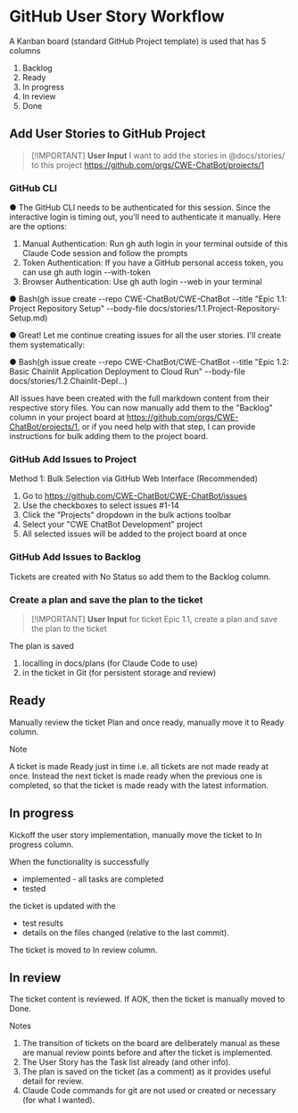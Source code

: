 # GitHub User Story Workflow

A Kanban board (standard GitHub Project template) is used that has 5 columns
1. Backlog
2. Ready
3. In progress
4. In review
5. Done


## Add User Stories to GitHub Project

> [!IMPORTANT] **User Input**
> I want to add the stories in @docs/stories/ to this project https://github.com/orgs/CWE-ChatBot/projects/1

### GitHub CLI

● The GitHub CLI needs to be authenticated for this session. Since the interactive login is timing out, you'll need to authenticate it manually. Here are the options:

  1. Manual Authentication: Run gh auth login in your terminal outside of this Claude Code session and follow the prompts
  2. Token Authentication: If you have a GitHub personal access token, you can use gh auth login --with-token
  3. Browser Authentication: Use gh auth login --web in your terminal

● Bash(gh issue create --repo CWE-ChatBot/CWE-ChatBot --title "Epic 1.1: Project Repository Setup" --body-file docs/stories/1.1.Project-Repository-Setup.md)

● Great! Let me continue creating issues for all the user stories. I'll create them systematically:

● Bash(gh issue create --repo CWE-ChatBot/CWE-ChatBot --title "Epic 1.2: Basic Chainlit Application Deployment to Cloud Run" --body-file docs/stories/1.2.Chainlit-Depl…)

  All issues have been created with the full markdown content from their respective story files. You can now manually add them to the "Backlog" column in your project board at https://github.com/orgs/CWE-ChatBot/projects/1, or if you need help with
  that step, I can provide instructions for bulk adding them to the project board.

### GitHub Add Issues to Project

Method 1: Bulk Selection via GitHub Web Interface (Recommended)

  1. Go to https://github.com/CWE-ChatBot/CWE-ChatBot/issues
  2. Use the checkboxes to select issues #1-14
  3. Click the "Projects" dropdown in the bulk actions toolbar
  4. Select your "CWE ChatBot Development" project
  5. All selected issues will be added to the project board at once

### GitHub Add Issues to Backlog

Tickets are created with No Status so add them to the Backlog column.

### Create a plan and save the plan to the ticket

> [!IMPORTANT] **User Input**
> for ticket Epic 1.1, create a plan and save the plan to the ticket

The plan is saved
1. localling in docs/plans (for Claude Code to use)
2. in the ticket in Git (for persistent storage and review)

## Ready 

Manually review the ticket Plan and once ready, manually move it to Ready column.

> [!NOTE] 
> A ticket is made Ready just in time i.e. all tickets are not made ready at once. Instead the next ticket is made ready when the previous one is completed, so that the ticket is made ready with the latest information.

## In progress



Kickoff the user story implementation, manually move the ticket to In progress column.

When the functionality is successfully

- implemented - all tasks are completed
- tested 

the ticket is updated with the 

- test results 
- details on the files changed (relative to the last commit). 

The ticket is moved to In review column.

## In review

The ticket content is reviewed.
If AOK, then the ticket is manually moved to Done.

Notes
1. The transition of tickets on the board are deliberately manual as these are manual review points before and after the ticket is implemented.
2. The User Story has the Task list already (and other info).
3. The plan is saved on the ticket (as a comment) as it provides useful detail for review.
4. Claude Code commands for git are not used or created or necessary (for what I wanted).